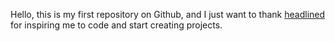 Hello, this is my first repository on Github, and I just want to thank [headlined](https://www.github.com/headlined) for inspiring me to code and start creating projects.
